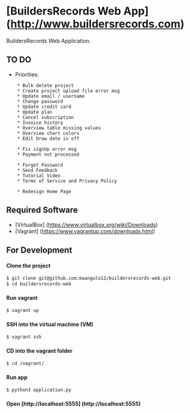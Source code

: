 # [BuildersRecords Web App] (http://www.buildersrecords.com)

BuildersRecords Web Application.

## TO DO

+ Priorities:
```
    * Bulk delete project
    * Create project upload file error msg
    * Update email / username
    * Change password
    * Update credit card
    * Update plan
    * Cancel subscription
    * Invoice history
    * Overview table missing values
    * Overview chart colors
    * Edit Draw date is off

    * Fix signUp error msg
    * Payment not processed

    * Forgot Password
    * Send Feedback
    * Tutorial Video
    * Terms of Service and Privacy Policy

    * Redesign Home Page
```

## Required Software

+ [VirtualBox] (https://www.virtualbox.org/wiki/Downloads)
+ [Vagrant] (https://www.vagrantup.com/downloads.html)

## For Development

#### Clone the project
>
```bash
$ git clone git@github.com:maangulo12/buildersrecords-web.git
$ cd buildersrecords-web
```

#### Run vagrant
>
```bash
$ vagrant up    
```

#### SSH into the virtual machine (VM)
>
```bash
$ vagrant ssh
```

#### CD into the vagrant folder
>
```bash
$ cd /vagrant/
```

#### Run app
>
```bash
$ python3 application.py    
```

#### Open [http://localhost:5555] (http://localhost:5555)
